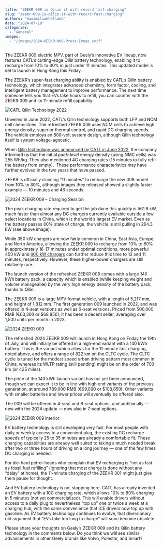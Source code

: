 ```yaml
---
title: "ZEEKR 009 is Qilin it with record fast-charging"
slug: "zeekr-009-is-qilin-it-with-record-fast-charging"
authors: "maximilianholland"
date: "2024-07-18"
categories:
  - "General"
images:
  - "/images/2024-KEEKR-009-Press-Image.avif"
---
```


The ZEEKR 009 electric MPV, part of Geely’s innovative EV lineup, now features CATL’s cutting-edge Qilin battery technology, enabling it to recharge from 10% to 80% in just under 11 minutes. This updated model is set to launch in Hong Kong this Friday.

The ZEEKR’s super-fast charging ability is enabled by CATL’s Qilin battery technology, which integrates advanced chemistry, form factor, cooling, and intelligent battery management to improve performance. The next time someone tells you that EVs take hours to refill, you can counter with the ZEEKR 009 and its 11-minute refill capability.

![CATL Qilin Technology 2022](/images/CATL-CTP-3.0-highlights.avif "CATL Qilin Technology 2022")

Unveiled in June 2022, CATL’s Qilin technology supports both LFP and NCM cell chemistries. The refreshed ZEEKR 009 uses NCM cells to achieve high energy density, superior thermal control, and rapid DC charging speeds. The vehicle employs an 800-volt system design, although Qilin technology itself is system voltage-agnostic.

When [Qilin technology was announced by CATL in June 2022](https://www.catl.com/en/news/958.html), the company informed us that the initial _pack-level_ energy density (using NMC cells) was 255 Wh/kg. They also mentioned 4C charging rates (15 minutes to fully refill the battery from empty).  These performance characteristics may have further evolved in the two years that have passed.

ZEEKR is officially claiming “11 minutes” to recharge the new 009 model from 10% to 80%, although images they released showed a slightly faster example — 10 minutes and 46 seconds:

![2024 ZEEKR 009 – Charging Session](/images/2024_ZEEKR_009_Charging_Session.avif "2024 ZEEKR 009 – Charging Session")

The peak charging rate required to get the job done this quickly is 561.9 kW, much faster than almost any DC chargers currently available outside a few select locations in China, which is the world’s largest EV market. Even as the battery passes 80% state of charge, the vehicle is still pulling in 294.3 kW (see above image).

While 350 kW chargers are now fairly common in China, East Asia, Europe, and North America, allowing the ZEEKR 009 to recharge from 10% to 80% in approximately 16-17 minutes under optimal conditions, more powerful 450 kW and [600 kW chargers](https://chargefinder.com/en/charging-station-lier-sparki-lier/enj76z) can further reduce this time to 13 and 11 minutes, respectively. However, these higher-power chargers are still relatively rare.

The launch version of the refreshed ZEEKR 009 comes with a large 140 kWh battery pack, a capacity which is enabled (while keeping weight and volume manageable) by the very high energy density of the battery pack, thanks to Qilin.

The ZEEKR 009 is a large MPV format vehicle, with a length of 5,217 mm, and height of 1,812 mm. The first generation 009 launched in 2022, and was offered in 4-seat versions as well as 6-seat versions. Priced from 500,000 RMB (€63,300 or $68,850), it has been a decent seller, averaging over 1,500 units per month in 2023.

![2024 ZEEKR 009](/images/2024-KEEKR-009-side.avif "2024 ZEEKR 009")

The refreshed 2024 ZEEKR 009 will launch in Hong Kong on Friday the 19th of July, and will initially be offered in a high-end variant with a 140 kWh battery. This is the variant which allows for the 11-minute fast charging, noted above, and offers a range of 822 km on the CLTC cycle. The CLTC cycle is tuned for the modest speed urban driving pattern most common in China, whereas its WLTP rating (still pending) might be on the order of 700 km (or 435 miles).

The price of the 140 kWh launch variant has not yet been announced, though we can expect it to be in line with high end variants of the previous generation, at around 789,000 RMB (€99,860 or $108,650). Other variants with smaller batteries and lower prices will eventually be offered also.

The 009 will be offered in 4-seat and 6-seat options, and additionally — new with the 2024 update — now also in 7-seat options.

![2024 ZEEKR 009 interior](/images/2024-KEEKR-009-interior.avif "2024 ZEEKR 009 interior")

EV battery technology is still developing very fast. For most people with daily or weekly access to a convenient plug, the existing DC recharge speeds of typically 25 to 35 minutes are already a comfortable fit. These charging capabilities are already well suited to taking a much needed break after two or three hours of driving on a long journey — one of the few times DC charging is needed.

For die-hard petrol-heads who complain that EV recharging is “not as fast as fossil fuel refilling” (ignoring that most charge is done without any “delay” at home), the 11-minute charging of the ZEEKR 001 might just give them pause for thought.

And EV battery technology is not stopping here. CATL has already invented an EV battery with a 10C charging rate, which allows 10% to 80% charging in 5 minutes (not yet commercialized). This will enable drivers without access to a daily plug to nevertheless “top up” one or twice a week at a charging hub, with the same convenience that ICE drivers now top up with gasoline. As EV battery technology continues to evolve, that diversionary old argument that “EVs take too long to charge” will soon become obsolete.

Please share your thoughts on Geely’s ZEEKR 009 and its Qilin battery technology in the comments below. Do you think we will see similar advancements in other Geely brands like Volvo, Polestar, and Smart?